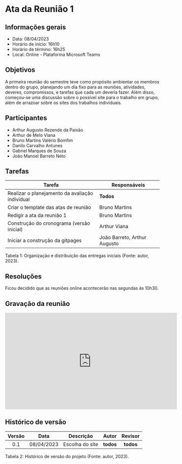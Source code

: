 # Ata da Reunião 1

## Informações gerais
- Data: 08/04/2023
- Horário de início: 16h10
- Horário de término: 16h25
- Local: Online - Plataforma Microsoft Teams

## Objetivos
A primeira reunião do semestre teve como propósito ambientar os membros dentro do grupo, planejando um dia fixo para as reuniões, atividades, deveres, compromissos, e tarefas que cada um deveria fazer. Além disso, começou-se uma discussão sobre o possível site para o trabalho em grupo, além de arrazoar sobre os sites dos trabalhos individuais.

## Participantes
- Arthur Augusto Rezende da Paixão
- Arthur de Melo Viana
- Bruno Martins Valério Bomfim
- Danilo Carvalho Antunes
- Gabriel Marques de Souza
- João Manoel Barreto Neto

## Tarefas

| Tarefa | Responsáveis |
| ---- | ---- |
| Realizar o planejamento da avaliação individual | **Todos** |
| Criar o template das atas de reunião | Bruno Martins |
| Redigir a ata da reunião 1 | Bruno Martins |
| Construção do cronograma (versão inicial) | Arthur Viana |
| Iniciar a construção da gitpages | João Barreto, Arthur Augusto |

Tabela 1: Organização e distribuição das entregas iniciais (Fonte: autor, 2023).


## Resoluções
Ficou decidido que as reuniões online acontecerão nas segundas às 10h30.

## Gravação da reunião
<iframe width="560" height="315" src="https://www.youtube.com/embed/_38EUzZb_xQ" title="YouTube video player" frameborder="0" allow="accelerometer; autoplay; clipboard-write; encrypted-media; gyroscope; picture-in-picture; web-share" allowfullscreen></iframe>


## Histórico de versão
| Versão | Data | Descrição | Autor | Revisor |
| :----: | :--: | :-------: | :---: | :-----: |
| 0.1 | 08/04/2023 | Escolha do site | **todos** | **todos** |

Tabela 2: Histórico de versão do projeto (Fonte: autor, 2023).
